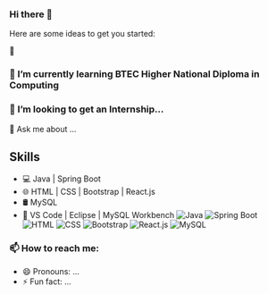 ### Hi there 👋


Here are some ideas to get you started:

🔭  
### 🌱 I’m currently learning BTEC Higher National Diploma in Computing
### 👯 I’m looking to get an Internship...
💬 Ask me about ...
## Skills

- 💻 Java | Spring Boot
- 🌐 HTML | CSS | Bootstrap | React.js
- 🛢️ MySQL
- 🧰 VS Code | Eclipse | MySQL Workbench
![Java](https://img.shields.io/badge/Java-Intermediate-orange)
![Spring Boot](https://img.shields.io/badge/Spring%20Boot-Advanced-brightgreen)
![HTML](https://img.shields.io/badge/HTML-Advanced-blue)
![CSS](https://img.shields.io/badge/CSS-Advanced-blue)
![Bootstrap](https://img.shields.io/badge/Bootstrap-Intermediate-orange)
![React.js](https://img.shields.io/badge/React.js-Intermediate-orange)
![MySQL](https://img.shields.io/badge/MySQL-Advanced-brightgreen)
### 📫 How to reach me: 

- 😄 Pronouns: ...
- ⚡ Fun fact: ...

